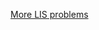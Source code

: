 



[More LIS problems](https://github.com/MAZHARMIK/Interview_DS_Algo/tree/master/DP/LIS%20%26%20Variants)